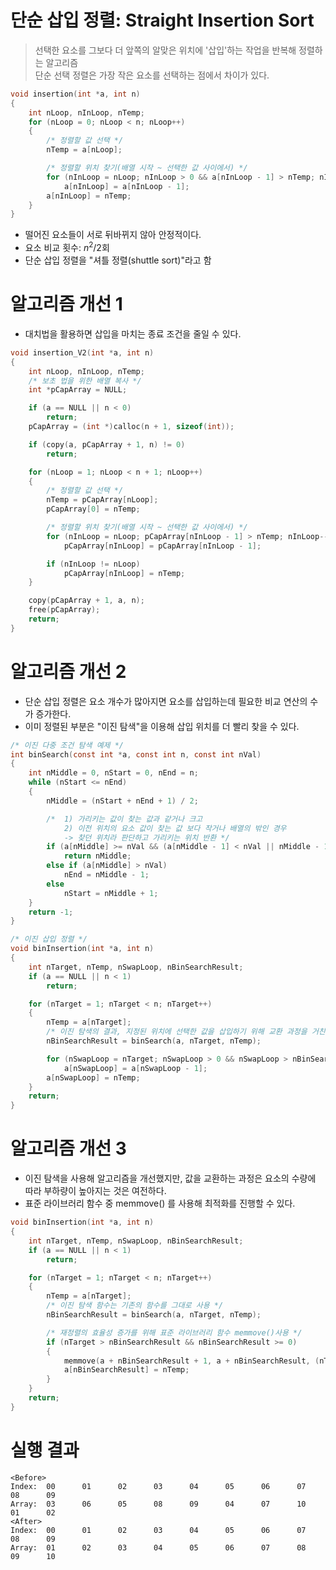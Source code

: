 # 단순 삽입 정렬: Straight Insertion Sort
> 선택한 요소를 그보다 더 앞쪽의 알맞은 위치에 '삽입'하는 작업을 반복해 정렬하는 알고리즘   
> 단순 선택 정렬은 가장 작은 요소를 선택하는 점에서 차이가 있다.
   
```c
void insertion(int *a, int n)
{
    int nLoop, nInLoop, nTemp;
    for (nLoop = 0; nLoop < n; nLoop++)
    {
        /* 정렬할 값 선택 */
        nTemp = a[nLoop];

        /* 정렬할 위치 찾기(배열 시작 ~ 선택한 값 사이에서) */
        for (nInLoop = nLoop; nInLoop > 0 && a[nInLoop - 1] > nTemp; nInLoop--)
            a[nInLoop] = a[nInLoop - 1];
        a[nInLoop] = nTemp;
    }
}
```
- 떨어진 요소들이 서로 뒤바뀌지 않아 안정적이다.
- 요소 비교 횟수: $n^2 / 2$회
- 단순 삽입 정렬을 "셔틀 정렬(shuttle sort)"라고 함

# 알고리즘 개선 1
- 대치법을 활용하면 삽입을 마치는 종료 조건을 줄일 수 있다.

```c
void insertion_V2(int *a, int n)
{
    int nLoop, nInLoop, nTemp;
    /* 보초 법을 위한 배열 복사 */
    int *pCapArray = NULL;

    if (a == NULL || n < 0)
        return;
    pCapArray = (int *)calloc(n + 1, sizeof(int));

    if (copy(a, pCapArray + 1, n) != 0)
        return;

    for (nLoop = 1; nLoop < n + 1; nLoop++)
    {
        /* 정렬할 값 선택 */
        nTemp = pCapArray[nLoop];
        pCapArray[0] = nTemp;

        /* 정렬할 위치 찾기(배열 시작 ~ 선택한 값 사이에서) */
        for (nInLoop = nLoop; pCapArray[nInLoop - 1] > nTemp; nInLoop--)
            pCapArray[nInLoop] = pCapArray[nInLoop - 1];

        if (nInLoop != nLoop)
            pCapArray[nInLoop] = nTemp;
    }

    copy(pCapArray + 1, a, n);
    free(pCapArray);
    return;
}
```

# 알고리즘 개선 2
- 단순 삽입 정렬은 요소 개수가 많아지면 요소를 삽입하는데 필요한 비교 연산의 수가 증가한다.
- 이미 정렬된 부분은 "이진 탐색"을 이용해 삽입 위치를 더 빨리 찾을 수 있다.

```c
/* 이진 다중 조건 탐색 예제 */
int binSearch(const int *a, const int n, const int nVal)
{
    int nMiddle = 0, nStart = 0, nEnd = n;
    while (nStart <= nEnd)
    {
        nMiddle = (nStart + nEnd + 1) / 2;

        /*  1) 가리키는 값이 찾는 값과 같거나 크고 
            2) 이전 위치의 요소 값이 찾는 값 보다 작거나 배열의 밖인 경우
            -> 찾던 위치라 판단하고 가리키는 위치 반환 */
        if (a[nMiddle] >= nVal && (a[nMiddle - 1] < nVal || nMiddle - 1 < 0))
            return nMiddle;
        else if (a[nMiddle] > nVal)
            nEnd = nMiddle - 1;
        else
            nStart = nMiddle + 1;
    }
    return -1;
}

/* 이진 삽입 정렬 */
void binInsertion(int *a, int n)
{
    int nTarget, nTemp, nSwapLoop, nBinSearchResult;
    if (a == NULL || n < 1)
        return;

    for (nTarget = 1; nTarget < n; nTarget++)
    {
        nTemp = a[nTarget];
        /* 이진 탐색의 결과, 지정된 위치에 선택한 값을 삽입하기 위해 교환 과정을 거친다. */
        nBinSearchResult = binSearch(a, nTarget, nTemp);

        for (nSwapLoop = nTarget; nSwapLoop > 0 && nSwapLoop > nBinSearchResult; nSwapLoop--)
            a[nSwapLoop] = a[nSwapLoop - 1];
        a[nSwapLoop] = nTemp;
    }
    return;
}
```

# 알고리즘 개선 3
- 이진 탐색을 사용해 알고리즘을 개선했지만, 값을 교환하는 과정은 요소의 수량에 따라 부하량이 높아지는 것은 여전하다.
- 표준 라이브러리 함수 중 memmove() 를 사용해 최적화를 진행할 수 있다.

```c
void binInsertion(int *a, int n)
{
    int nTarget, nTemp, nSwapLoop, nBinSearchResult;
    if (a == NULL || n < 1)
        return;

    for (nTarget = 1; nTarget < n; nTarget++)
    {
        nTemp = a[nTarget];
        /* 이진 탐색 함수는 기존의 함수를 그대로 사용 */
        nBinSearchResult = binSearch(a, nTarget, nTemp);

        /* 재정렬의 효율성 증가를 위해 표준 라이브러리 함수 memmove()사용 */
        if (nTarget > nBinSearchResult && nBinSearchResult >= 0)
        {
            memmove(a + nBinSearchResult + 1, a + nBinSearchResult, (nTarget - nBinSearchResult) * sizeof(int));
            a[nBinSearchResult] = nTemp;
        }
    }
    return;
}

```

# 실행 결과
```shell
<Before>
Index:  00      01      02      03      04      05      06      07      08      09
Array:  03      06      05      08      09      04      07      10      01      02
<After>
Index:  00      01      02      03      04      05      06      07      08      09
Array:  01      02      03      04      05      06      07      08      09      10
```
